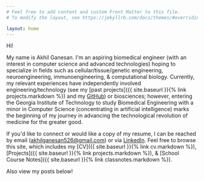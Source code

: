 ```yaml
---
# Feel free to add content and custom Front Matter to this file.
# To modify the layout, see https://jekyllrb.com/docs/themes/#overriding-theme-defaults

layout: home
---
```

Hi!

My name is Akhil Ganesan. I'm an aspiring biomedical engineer (with an interest in computer science and advanced technologies) hoping to specialize in fields such as cellular/tissue/genetic engineering, neuroengineering, immunoengineering, & computational biology. Currently, my relevant experiences have independently involved engineering/technology (see my [past projects]({{ site.baseurl }}{% link projects.markdown %}) and my [GitHub](https://github.com/akhil-ganesan)) or biosciences; however, entering the Georgia Institute of Technology to study Biomedical Engineering with a minor in Computer Science (concentrating in artificial intelligence) marks the beginning of my journey in advancing the technological revolution of medicine for the greater good.

If you'd like to connect or would like a copy of my resume, I can be reached by email ([akhilganesan526@gmail.com](mailto:akhilganesan526@gmail.com)) or via [LinkedIn](https://www.linkedin.com/in/akhil-ganesan). Feel free to browse this site, which includes my [CV]({{ site.baseurl }}{% link cv.markdown %}), [Projects]({{ site.baseurl }}{% link projects.markdown %}), & [School Course Notes]({{ site.baseurl }}{% link classnotes.markdown %}).

Also view my posts below!